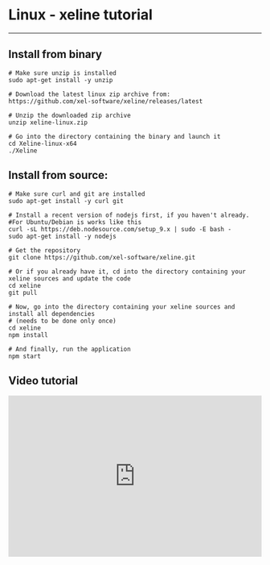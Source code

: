 <!-- TITLE: Linux Xeline -->
<!-- SUBTITLE: A quick summary of Linux Xeline -->

# Linux - xeline tutorial
-----

Install from binary
-----


```text
# Make sure unzip is installed
sudo apt-get install -y unzip
​
# Download the latest linux zip archive from:
https://github.com/xel-software/xeline/releases/latest
​
# Unzip the downloaded zip archive
unzip xeline-linux.zip
​
# Go into the directory containing the binary and launch it
cd Xeline-linux-x64
./Xeline
```


Install from source:
-----

```text
# Make sure curl and git are installed
sudo apt-get install -y curl git
​
# Install a recent version of nodejs first, if you haven't already.
#For Ubuntu/Debian is works like this
curl -sL https://deb.nodesource.com/setup_9.x | sudo -E bash -
sudo apt-get install -y nodejs
​
# Get the repository
git clone https://github.com/xel-software/xeline.git
​
# Or if you already have it, cd into the directory containing your xeline sources and update the code
cd xeline
git pull
​
# Now, go into the directory containing your xeline sources and install all dependencies
# (needs to be done only once)
cd xeline
npm install
​
# And finally, run the application
npm start
```

Video tutorial
-----
<div style="width:100%;height:0px;position:relative;padding-bottom:63.529%;"><iframe src="https://streamable.com/s/wqejg/uknvgk" frameborder="0" width="100%" height="100%" allowfullscreen style="width:100%;height:100%;position:absolute;left:0px;top:0px;overflow:hidden;"></iframe></div>



